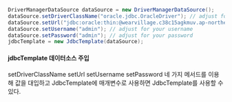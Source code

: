 ```java
DriverManagerDataSource dataSource = new DriverManagerDataSource();  
dataSource.setDriverClassName("oracle.jdbc.OracleDriver"); // adjust for your DBMS  
dataSource.setUrl("jdbc:oracle:thin:@wearvillage.c38c15agkmuv.ap-northeast-2.rds.amazonaws.com:1521:VILLAGE"); // adjust for your database URL  
dataSource.setUsername("admin"); // adjust for your username  
dataSource.setPassword("admin"); // adjust for your password
jdbcTemplate = new JdbcTemplate(dataSource);
```

#### jdbcTemplate 데이터소스 주입
setDriverClassName
setUrl
setUsername
setPassword
네 가지 메서드를 이용해 값을 대입하고 JdbcTemplate에 매개변수로 사용하면
JdbcTemplate를 사용할 수 있다.
